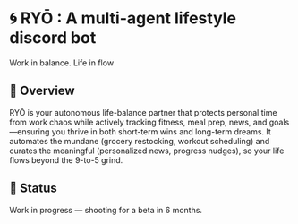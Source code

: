 # 🌀 RYŌ : A multi-agent lifestyle discord bot 

Work in balance. Life in flow

## 🧠 Overview
RYŌ is your autonomous life-balance partner that protects personal time from work chaos while actively tracking fitness, meal prep, news, and goals—ensuring you thrive in both short-term wins and long-term dreams. It automates the mundane (grocery restocking, workout scheduling) and curates the meaningful (personalized news, progress nudges), so your life flows beyond the 9-to-5 grind.


## 🚀 Status
Work in progress — shooting for a beta in 6 months.

